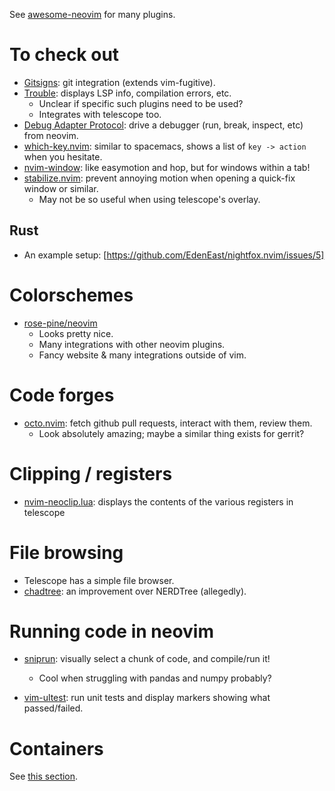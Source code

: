 See [awesome-neovim](https://github.com/rockerBOO/awesome-neovim) for many plugins.

# To check out
- [Gitsigns](https://github.com/lewis6991/gitsigns.nvim): git integration (extends vim-fugitive).
- [Trouble](https://github.com/folke/trouble.nvim): displays LSP info, compilation errors, etc.
    - Unclear if specific such plugins need to be used?
    - Integrates with telescope too.
- [Debug Adapter Protocol](https://github.com/mfussenegger/nvim-dap): drive a debugger (run, break, inspect, etc) from neovim.
- [which-key.nvim](https://github.com/folke/which-key.nvim): similar to spacemacs, shows a list of `key -> action` when you hesitate.
- [nvim-window](https://gitlab.com/yorickpeterse/nvim-window): like easymotion and hop, but for windows within a tab!
- [stabilize.nvim](https://github.com/luukvbaal/stabilize.nvim): prevent annoying motion when opening a quick-fix window or similar.
    - May not be so useful when using telescope's overlay.

## Rust

- An example setup: [https://github.com/EdenEast/nightfox.nvim/issues/5]

# Colorschemes

- [rose-pine/neovim](https://github.com/rose-pine/neovim)
    - Looks pretty nice.
    - Many integrations with other neovim plugins.
    - Fancy website & many integrations outside of vim.

# Code forges

- [octo.nvim](https://github.com/pwntester/octo.nvim): fetch github pull requests, interact with them, review them.
    - Look absolutely amazing; maybe a similar thing exists for gerrit?

# Clipping / registers

- [nvim-neoclip.lua](https://github.com/AckslD/nvim-neoclip.lua): displays the contents of the various registers in telescope

# File browsing

- Telescope has a simple file browser.
- [chadtree](https://github.com/ms-jpq/chadtree): an improvement over NERDTree (allegedly).

# Running code in neovim

- [sniprun](https://github.com/michaelb/sniprun): visually select a chunk of code, and compile/run it!
    - Cool when struggling with pandas and numpy probably?

- [vim-ultest](https://github.com/rcarriga/vim-ultest): run unit tests and display markers showing what passed/failed.

# Containers

See [this section](https://github.com/rockerBOO/awesome-neovim#remote-development).
